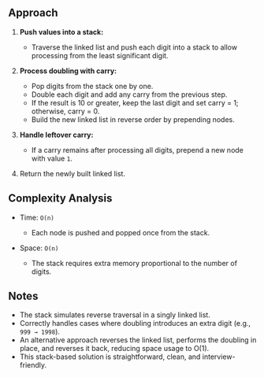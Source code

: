 ## Approach

1. **Push values into a stack:**
    - Traverse the linked list and push each digit into a stack to allow processing from the least significant digit.

2. **Process doubling with carry:**
    - Pop digits from the stack one by one.
    - Double each digit and add any carry from the previous step.
    - If the result is 10 or greater, keep the last digit and set carry = 1; otherwise, carry = 0.
    - Build the new linked list in reverse order by prepending nodes.

3. **Handle leftover carry:**
    - If a carry remains after processing all digits, prepend a new node with value `1`.

4. Return the newly built linked list.

## Complexity Analysis

- Time: `O(n)`
    - Each node is pushed and popped once from the stack.

- Space: `O(n)`
    - The stack requires extra memory proportional to the number of digits.

## Notes

- The stack simulates reverse traversal in a singly linked list.
- Correctly handles cases where doubling introduces an extra digit (e.g., `999 → 1998`).
- An alternative approach reverses the linked list, performs the doubling in place, and reverses it back, reducing space usage to O(1).
- This stack-based solution is straightforward, clean, and interview-friendly.

